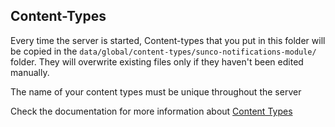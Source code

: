 ## Content-Types

Every time the server is started, Content-types that you put in this folder will be copied in the `data/global/content-types/sunco-notifications-module/` folder.
They will overwrite existing files only if they haven't been edited manually.

The name of your content types must be unique throughout the server

Check the documentation for more information about [Content Types](http://localhost:3001/docs/next/build/content)
